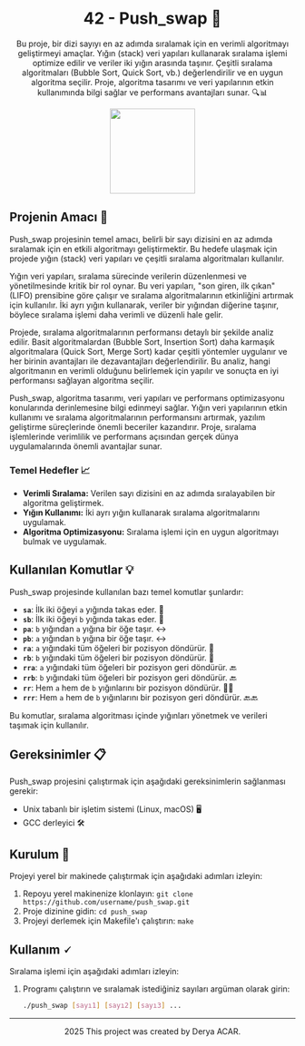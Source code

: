 <!-- Proje Başlığı -->
<h1 align="center"> 42 - Push_swap 🧮</h1>

<!-- Proje Açıklaması -->
<p align="center">
Bu proje, bir dizi sayıyı en az adımda sıralamak için en verimli algoritmayı geliştirmeyi amaçlar. Yığın (stack) veri yapıları kullanarak sıralama işlemi optimize edilir ve veriler iki yığın arasında taşınır. Çeşitli sıralama algoritmaları (Bubble Sort, Quick Sort, vb.) değerlendirilir ve en uygun algoritma seçilir. Proje, algoritma tasarımı ve veri yapılarının etkin kullanımında bilgi sağlar ve performans avantajları sunar. 🔍📊</p>

<!-- Proje Logosu veya Görseli -->
<p align="center">
  <a target="blank"><img src="https://i.hizliresim.com/kjz5yie.png" height="150" width="150" /></a>
</p>

## Projenin Amacı 🎯

Push_swap projesinin temel amacı, belirli bir sayı dizisini en az adımda sıralamak için en etkili algoritmayı geliştirmektir. Bu hedefe ulaşmak için projede yığın (stack) veri yapıları ve çeşitli sıralama algoritmaları kullanılır. 

Yığın veri yapıları, sıralama sürecinde verilerin düzenlenmesi ve yönetilmesinde kritik bir rol oynar. Bu veri yapıları, "son giren, ilk çıkan" (LIFO) prensibine göre çalışır ve sıralama algoritmalarının etkinliğini artırmak için kullanılır. İki ayrı yığın kullanarak, veriler bir yığından diğerine taşınır, böylece sıralama işlemi daha verimli ve düzenli hale gelir.

Projede, sıralama algoritmalarının performansı detaylı bir şekilde analiz edilir. Basit algoritmalardan (Bubble Sort, Insertion Sort) daha karmaşık algoritmalara (Quick Sort, Merge Sort) kadar çeşitli yöntemler uygulanır ve her birinin avantajları ile dezavantajları değerlendirilir. Bu analiz, hangi algoritmanın en verimli olduğunu belirlemek için yapılır ve sonuçta en iyi performansı sağlayan algoritma seçilir.

Push_swap, algoritma tasarımı, veri yapıları ve performans optimizasyonu konularında derinlemesine bilgi edinmeyi sağlar. Yığın veri yapılarının etkin kullanımı ve sıralama algoritmalarının performansını artırmak, yazılım geliştirme süreçlerinde önemli beceriler kazandırır. Proje, sıralama işlemlerinde verimlilik ve performans açısından gerçek dünya uygulamalarında önemli avantajlar sunar.

### Temel Hedefler 📈
- **Verimli Sıralama:** Verilen sayı dizisini en az adımda sıralayabilen bir algoritma geliştirmek. 
- **Yığın Kullanımı:** İki ayrı yığın kullanarak sıralama algoritmalarını uygulamak. 
- **Algoritma Optimizasyonu:** Sıralama işlemi için en uygun algoritmayı bulmak ve uygulamak. 

## Kullanılan Komutlar 💡

Push_swap projesinde kullanılan bazı temel komutlar şunlardır:

- **`sa`**: İlk iki öğeyi `a` yığında takas eder. 🔄
- **`sb`**: İlk iki öğeyi `b` yığında takas eder. 🔄
- **`pa`**: `b` yığından `a` yığına bir öğe taşır. ↔️
- **`pb`**: `a` yığından `b` yığına bir öğe taşır. ↔️
- **`ra`**: `a` yığındaki tüm öğeleri bir pozisyon döndürür. 🔁
- **`rb`**: `b` yığındaki tüm öğeleri bir pozisyon döndürür. 🔁
- **`rra`**: `a` yığındaki tüm öğeleri bir pozisyon geri döndürür. 🔙
- **`rrb`**: `b` yığındaki tüm öğeleri bir pozisyon geri döndürür. 🔙
- **`rr`**: Hem `a` hem de `b` yığınlarını bir pozisyon döndürür. 🔁🔁
- **`rrr`**: Hem `a` hem de `b` yığınlarını bir pozisyon geri döndürür. 🔙🔙

Bu komutlar, sıralama algoritması içinde yığınları yönetmek ve verileri taşımak için kullanılır.


## Gereksinimler 📋

Push_swap projesini çalıştırmak için aşağıdaki gereksinimlerin sağlanması gerekir:

- Unix tabanlı bir işletim sistemi (Linux, macOS) 🖥️
- GCC derleyici 🛠️

## Kurulum 🔧

Projeyi yerel bir makinede çalıştırmak için aşağıdaki adımları izleyin:

1. Repoyu yerel makinenize klonlayın: `git clone https://github.com/username/push_swap.git`
2. Proje dizinine gidin: `cd push_swap`
3. Projeyi derlemek için Makefile'ı çalıştırın: `make`

## Kullanım 🗸

Sıralama işlemi için aşağıdaki adımları izleyin:

1. Programı çalıştırın ve sıralamak istediğiniz sayıları argüman olarak girin:
   ```bash
   ./push_swap [sayı1] [sayı2] [sayı3] ...

---

<p align="center">2025 This project was created by Derya ACAR.</p>

